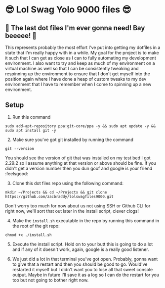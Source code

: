 # :sunglasses: Lol Swag Yolo 9000 files :sunglasses:

## :crown: The last dot files I'm ever gonna need! Bay beeeee! :crown:

This represents probably the most effort I've put into getting my dotfiles in a state that I'm really happy with in a while. My goal for the project is to make it such that I can get as close as I can to fully automating my development environment. I also want to try and keep as much of my environment on a virtual machine as well so that I can be consistently tweaking and respinning up the environment to ensure that I don't get myself into the position again where I have done a heap of custom tweaks to my dev environment that I have to remember when I come to spinning up a new environment.

## Setup

1. Run this command

```shell
sudo add-apt-repository ppa:git-core/ppa -y && sudo apt update -y && sudo apt install git -y

```

2. Make sure you've got git installed by running the command

```shell
git --version
```

You should see the version of git that was installed on my test bed I got 2.29.2 so I assume anything at that version or above should be fine. If you didn't get a version number then you dun goof and google is your friend :feelsgood:

3. Clone this dot files repo using the following command:

```shell
mkdir ~/Projects && cd ~/Projects && git clone https://github.com/zacbraddy/lolswagfiles9000.git
```

Don't worry too much for now about us not using SSH or Github CLI for right now, we'll sort that out later in the install script, clever clogs!

4. Make the `install.sh` executable in the repo by running this command in the root of the git repo:

```shell
chmod +x ./install.sh
```

5. Execute the install script. Hold on to your butt this is going to do a lot and if any of it doesn't work, again, google is a really good listener.

6. We just did a lot in that terminal you've got open. Probably, gonna want to give that a restart and then you should be good to go. Would've restarted it myself but I didn't want you to lose all that sweet console output. Maybe in future I'll save it as a log so I can do the restart for you too but not going to bother right now.
